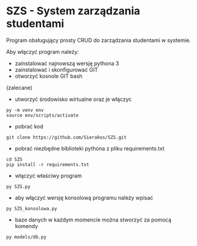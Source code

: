 # SZS - System zarządzania studentami

Program obsługujący prosty CRUD do zarządzania studentami w systemie. 

Aby włączyć program należy:

- zainstalować najnowszą wersję pythona 3
- zainstalować i skonfigurować GIT
- otworzyć kosnole GIT bash

(zalecane)
- utworzyć środowisko wirtualne oraz je włączyc
```
py -m venv env
source env/scripts/activate
```

- pobrać kod
```
git clone https://github.com/Sierakos/SZS.git
```

- pobrać niezbędne biblioteki pythona z pliku requirements.txt
```
cd SZS
pip install -r requirements.txt
```

- włączyć właściwy program
```
py SZS.py
```

- aby włączyć wersję konsolową programu należy wpisać
```
py SZS_konsolowa.py
```

- baze danych w każdym momencie można stworzyć za pomocą komendy
```
py models/db.py
```

